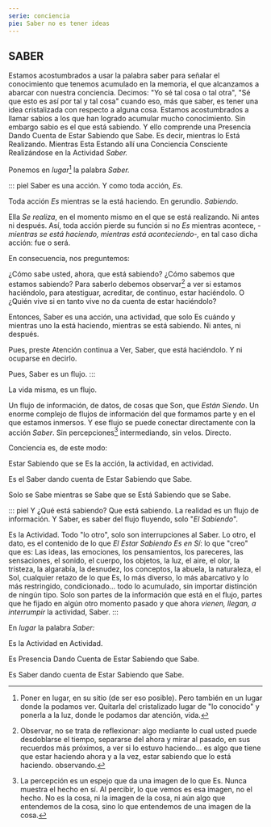 ```yaml
---
serie: conciencia
pie: Saber no es tener ideas
---
```


## SABER

Estamos acostumbrados a usar la palabra saber para señalar el conocimiento que tenemos acumulado en la memoria, el que alcanzamos a abarcar con nuestra conciencia. Decimos: "Yo sé tal cosa o tal otra", "Sé que esto es así por tal y tal cosa" cuando eso, más que saber, es tener una idea cristalizada con respecto a alguna cosa. Estamos acostumbrados a llamar sabios a los que han logrado acumular mucho conocimiento. Sin embargo sabio es el que está sabiendo. Y ello comprende una Presencia Dando Cuenta de Estar Sabiendo que Sabe. Es decir, mientras lo Está Realizando. Mientras Esta Estando allí una Conciencia Consciente Realizándose en la Actividad _Saber._

Ponemos en _lugar_[^1] la palabra _Saber._

::: piel
Saber es una acción. Y como toda acción, _Es_.

Toda acción _Es_ mientras se la está haciendo. En gerundio. _Sabiendo_.

Ella _Se realiza_, en el momento mismo en el que se está realizando. Ni antes ni después.
Así, toda acción pierde su función si no _Es_ mientras acontece, - _mientras se está haciendo, mientras está aconteciendo-,_ en tal caso dicha acción: fue o será.

En consecuencia, nos preguntemos:

¿Cómo sabe usted, ahora, que está sabiendo? ¿Cómo sabemos que estamos sabiendo? Para saberlo debemos observar[^2] a ver si estamos haciéndolo, para atestiguar, acreditar, de continuo, estar haciéndolo. O ¿Quién vive si en tanto vive no da cuenta de estar haciéndolo?

Entonces, Saber es una acción, una actividad, que solo Es cuándo y mientras uno la está haciendo, mientras se está sabiendo. Ni antes, ni después.

Pues, preste Atención continua a Ver, Saber, que está haciéndolo. Y ni ocuparse en decirlo.

Pues, Saber es un flujo.
:::

La vida misma, es un flujo.

Un flujo de información, de datos, de cosas que Son, que _Están Siendo_. Un enorme complejo de flujos de información del que formamos parte y en el que estamos inmersos. Y ese flujo se puede conectar directamente con la acción _Saber_. Sin percepciones[^3]
intermediando, sin velos. Directo.

Conciencia es, de este modo:

Estar Sabiendo que se Es la acción, la actividad, en actividad.

Es el Saber dando cuenta de Estar Sabiendo que Sabe.

Solo se Sabe mientras se Sabe que se Está Sabiendo que se Sabe.

::: piel
Y ¿Qué está sabiendo? Que está sabiendo.
La realidad es un flujo de información.
Y Saber, es saber del flujo fluyendo, solo "_El Sabiendo_".

Es la Actividad. Todo "lo otro", solo son interrupciones al Saber. Lo otro, el dato, es el contenido de lo que _El Estar Sabiendo Es en Sí_: lo que "creo" que es: Las ideas, las emociones, los pensamientos, los pareceres, las sensaciones, el sonido, el cuerpo, los objetos, la luz, el aire, el olor, la tristeza, la algarabía, la desnudez, los conceptos, la abuela, la naturaleza, el Sol, cualquier retazo de lo que Es, lo más diverso, lo más abarcativo y lo más restringido, condicionado… todo lo acumulado, sin importar distinción de ningún tipo. Solo son partes de la información que está en el flujo, partes que he fijado en algún otro momento pasado y que ahora _vienen, llegan, a interrumpir_ la actividad, Saber.
:::

En _lugar_ la palabra _Saber:_

Es la Actividad en Actividad.

Es Presencia Dando Cuenta de Estar Sabiendo que Sabe.

Es Saber dando cuenta de Estar Sabiendo que Sabe.

[^1]: Poner en lugar, en su sitio (de ser eso posible). Pero también en un lugar donde la podamos ver. Quitarla del cristalizado lugar de "lo conocido" y ponerla a la luz, donde le podamos dar atención, vida.

[^2]: Observar, no se trata de reflexionar: algo mediante lo cual usted puede desdoblarse el tiempo, separarse del ahora y mirar al pasado, en sus recuerdos más próximos, a ver si lo estuvo haciendo… es algo que tiene que estar haciendo ahora y a la vez, estar sabiendo que lo está haciendo. observando.

[^3]: La percepción es un espejo que da una imagen de lo que Es. Nunca muestra el hecho en sí. Al percibir, lo que vemos es esa imagen, no el hecho. No es la cosa, ni la imagen de la cosa, ni aún algo que entendemos de la cosa, sino lo que entendemos de una imagen de la cosa.
